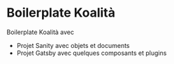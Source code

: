 # Boilerplate Koalità
 
Boilerplate Koalità avec
 
  - Projet Sanity avec objets et documents
  - Projet Gatsby avec quelques composants et plugins